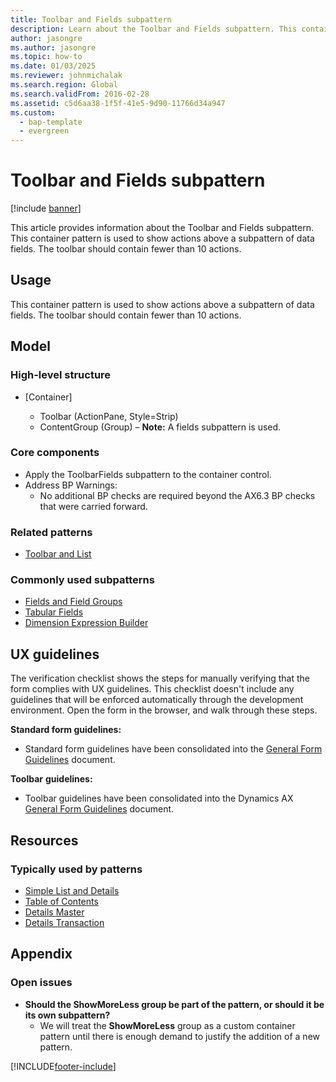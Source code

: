 ```yaml
---
title: Toolbar and Fields subpattern
description: Learn about the Toolbar and Fields subpattern. This container pattern is used to show actions above a subpattern of data fields.
author: jasongre
ms.author: jasongre
ms.topic: how-to
ms.date: 01/03/2025
ms.reviewer: johnmichalak
ms.search.region: Global
ms.search.validFrom: 2016-02-28
ms.assetid: c5d6aa38-1f5f-41e5-9d90-11766d34a947
ms.custom: 
  - bap-template
  - evergreen
---
```


# Toolbar and Fields subpattern

[!include [banner](../includes/banner.md)]

This article provides information about the Toolbar and Fields subpattern. This container pattern is used to show actions above a subpattern of data fields. The toolbar should contain fewer than 10 actions.

## Usage

This container pattern is used to show actions above a subpattern of data fields. The toolbar should contain fewer than 10 actions.

## Model
### High-level structure

- \[Container\]

    - Toolbar (ActionPane, Style=Strip)
    - ContentGroup (Group) – **Note:** A fields subpattern is used.

### Core components

-   Apply the ToolbarFields subpattern to the container control.
-   Address BP Warnings:
    -   No additional BP checks are required beyond the AX6.3 BP checks that were carried forward.

### Related patterns

-   [Toolbar and List](toolbar-list-subpattern.md)

### Commonly used subpatterns

-   [Fields and Field Groups](fields-field-groups-subpattern.md)
-   [Tabular Fields](tabular-fields-subpattern.md)
-   [Dimension Expression Builder](../financial/dimension-expression-builder-subpattern.md)

## UX guidelines
The verification checklist shows the steps for manually verifying that the form complies with UX guidelines. This checklist doesn't include any guidelines that will be enforced automatically through the development environment. Open the form in the browser, and walk through these steps. 

**Standard form guidelines:**

-   Standard form guidelines have been consolidated into the [General Form Guidelines](general-form-guidelines.md) document.

**Toolbar** **guidelines:**

-   Toolbar guidelines have been consolidated into the Dynamics AX [General Form Guidelines](general-form-guidelines.md) document.

## Resources
### Typically used by patterns

-   [Simple List and Details](simple-list-details-form-pattern.md)
-   [Table of Contents](table-of-contents-form-pattern.md)
-   [Details Master](details-master-form-pattern.md)
-   [Details Transaction](details-transaction-form-pattern.md)

## Appendix

### Open issues

-   **Should the ShowMoreLess group be part of the pattern, or should it be its own subpattern?**
    -   We will treat the **ShowMoreLess** group as a custom container pattern until there is enough demand to justify the addition of a new pattern.




[!INCLUDE[footer-include](../../../includes/footer-banner.md)]
